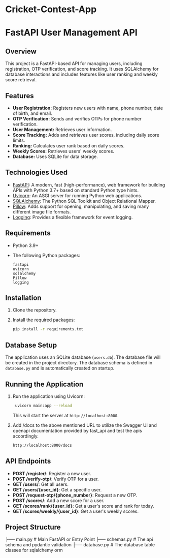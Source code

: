 ﻿# Cricket-Contest-App

 # FastAPI User Management API

## Overview

This project is a FastAPI-based API for managing users, including registration, OTP verification, and score tracking. It uses SQLAlchemy for database interactions and includes features like user ranking and weekly score retrieval.

## Features

* **User Registration:** Registers new users with name, phone number, date of birth, and email.
* **OTP Verification:** Sends and verifies OTPs for phone number verification.
* **User Management:** Retrieves user information.
* **Score Tracking:** Adds and retrieves user scores, including daily score limits.
* **Ranking:** Calculates user rank based on daily scores.
* **Weekly Scores:** Retrieves users' weekly scores.
* **Database:** Uses SQLite for data storage.

## Technologies Used

* [FastAPI](https://fastapi.tiangolo.com/):  A modern, fast (high-performance), web framework for building APIs with Python 3.7+ based on standard Python type hints.
* [Uvicorn](https://www.uvicorn.org/):  An ASGI server for running Python web applications.
* [SQLAlchemy](https://www.sqlalchemy.org/):  The Python SQL Toolkit and Object Relational Mapper.
* [Pillow](https://pillow.readthedocs.io/):  Adds support for opening, manipulating, and saving many different image file formats.
* [Logging](https://docs.python.org/3/library/logging.html): Provides a flexible framework for event logging.

## Requirements

* Python 3.9+
* The following Python packages:

    ```text
    fastapi
    uvicorn
    sqlalchemy
    Pillow
    logging
    ```

## Installation

1.  Clone the repository.
2.  Install the required packages:

    ```bash
    pip install -r requirements.txt
    ```

## Database Setup

The application uses an SQLite database (`users.db`). The database file will be created in the project directory.  The database schema is defined in `database.py` and is automatically created on startup.

## Running the Application

1.  Run the application using Uvicorn:

    ```bash
     uvicorn main:app --reload
    ```

    This will start the server at `http://localhost:8000`.
2. Add /docs to the above mentioned URL to utilize the Swagger UI and openapi documentation provided by fast_api and test the apis accordingly.
   ```bash
   http://localhost:8000/docs
   ```

## API Endpoints

* **POST /register/**: Register a new user.
* **POST /verify-otp/**: Verify OTP for a user.
* **GET /users/**: Get all users.
* **GET /users/{user_id}**: Get a specific user.
* **POST /request-otp/{phone_number}**: Request a new OTP.
* **POST /scores/**: Add a new score for a user.
* **GET /scores/rank/{user_id}**: Get a user's score and rank for today.
* **GET /scores/weekly/{user_id}**: Get a user's weekly scores.

## Project Structure

├── main.py # Main FastAPI or Entry Point
├── schemas.py # The api schema and pydantic validation
├── database.py # The database table classes for sqlalchemy orm
